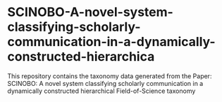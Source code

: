 # SCINOBO-A-novel-system-classifying-scholarly-communication-in-a-dynamically-constructed-hierarchica

This repository contains the taxonomy data generated from the Paper: SCINOBO: A novel system classifying scholarly
communication in a dynamically constructed
hierarchical Field-of-Science taxonomy

